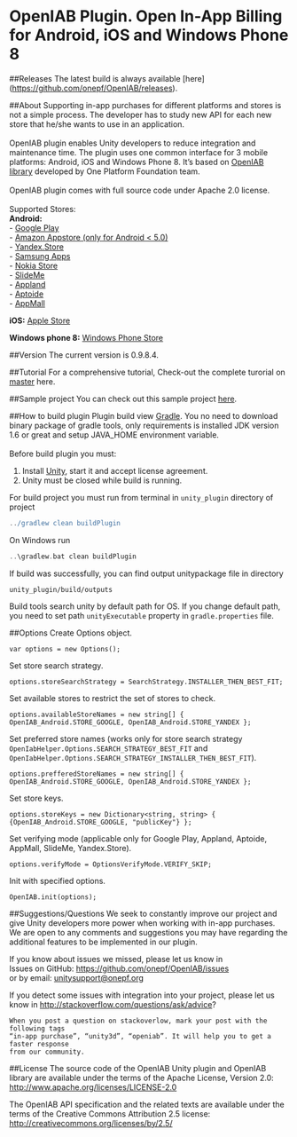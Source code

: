 OpenIAB Plugin. Open In-App Billing for Android, iOS and Windows Phone 8
====================

##Releases
The latest build is always available [here] (https://github.com/onepf/OpenIAB/releases).

##About
Supporting in-app purchases for different platforms and stores is not a simple process. The developer has to study new API for each new store that he/she wants to use in an application.<br /><br />
OpenIAB plugin enables Unity developers to reduce integration and maintenance time. The plugin uses one common interface for 3 mobile platforms: Android, iOS and Windows Phone 8. It’s based on [OpenIAB library](https://github.com/onepf/OpenIAB "OpenIAB") developed by One Platform Foundation team. <br /><br />
OpenIAB plugin comes with full source code under Apache 2.0 license.<br /><br />
Supported Stores:<br />
**Android:**<br />
    - [Google Play](https://play.google.com/store "Google Play")<br />
    - [Amazon Appstore (only for Android < 5.0)](http://www.amazon.com/mobile-apps/b?node=2350149011 "Amazon Appstore")<br />
    - [Yandex.Store](http://store.yandex.com/ "Yandex.Store")<br />
    - [Samsung Apps](http://apps.samsung.com/earth/main/getMain.as?COUNTRY_CODE=BLR "Samsung Apps")<br />
    - [Nokia Store](http://developer.nokia.com/nokia-x/publish-your-app "Nokia Store")<br />
    - [SlideMe](http://slideme.org/ "SlideMe")<br />
    - [Appland](http://www.applandinc.com/app-store/ "Appland")<br />
    - [Aptoide](http://m.aptoide.com/ "Aptoide")<br />
    - [AppMall](http://www.openmobileww.com/#!appmall/cunq "AppMall")<br />

**iOS:**   [Apple Store](https://itunes.apple.com/en/genre/mobile-software-applications/id36?mt=8 "Apple Store")

**Windows phone 8:**   [Windows Phone Store](http://www.windowsphone.com/en-us/store "Windows Phone Store")

##Version
The current version is 0.9.8.4.

##Tutorial
For a comprehensive tutorial, Check-out the complete turorial on [master](https://github.com/onepf/OpenIAB-Unity-Plugin/blob/master/unity_plugin/unity_src/Assets/Plugins/OpenIAB_manual.pdf?raw=true) here.

##Sample project
You can check out this sample project [here](https://github.com/GrimReio/OpenIAB-sample-game).

##How to build plugin
Plugin build view [Gradle][2]. You no need to download binary package of gradle tools, only requirements
is installed JDK version 1.6 or great and setup JAVA_HOME environment variable.<br>
<br>
Before build plugin you must: <br>
1. Install [Unity][1], start it and accept license agreement.
2. Unity must be closed while build is running.

For build project you must run from terminal in `unity_plugin` directory of project<br>
```groovy
../gradlew clean buildPlugin
```
On Windows run<br>
```groovy
..\gradlew.bat clean buildPlugin
```

If build was successfully, you can find output unitypackage file in directory<br>

`unity_plugin/build/outputs`

Build tools search unity by default path for OS. If you change default path, you need to set
path `unityExecutable` property  in `gradle.properties` file. 

[1]: https://unity3d.com/unity/download
[2]: http://www.gradle.org

##Options
Create Options object.
```
var options = new Options();
```

Set store search strategy.
```
options.storeSearchStrategy = SearchStrategy.INSTALLER_THEN_BEST_FIT;
```

Set available stores to restrict the set of stores to check.
```
options.availableStoreNames = new string[] { OpenIAB_Android.STORE_GOOGLE, OpenIAB_Android.STORE_YANDEX };
```

Set preferred store names (works only for store search strategy ```OpenIabHelper.Options.SEARCH_STRATEGY_BEST_FIT``` and ```OpenIabHelper.Options.SEARCH_STRATEGY_INSTALLER_THEN_BEST_FIT```).
```
options.prefferedStoreNames = new string[] { OpenIAB_Android.STORE_GOOGLE, OpenIAB_Android.STORE_YANDEX };
```

Set store keys.
```
options.storeKeys = new Dictionary<string, string> { {OpenIAB_Android.STORE_GOOGLE, "publicKey"} };
```

Set verifying mode (applicable only for Google Play, Appland, Aptoide, AppMall, SlideMe, Yandex.Store).
```
options.verifyMode = OptionsVerifyMode.VERIFY_SKIP;
```

Init with specified options.
```
OpenIAB.init(options);
```

##Suggestions/Questions
We seek to constantly improve our project and give Unity developers more power when working with in-app purchases. We are open to any comments and suggestions you may have regarding the additional features to be implemented in our plugin.

If you know about issues we missed, please let us know in  
	Issues on GitHub: https://github.com/onepf/OpenIAB/issues<br />
or       by email: unitysupport@onepf.org

If you detect some issues with integration into your project, please let us know in 
	http://stackoverflow.com/questions/ask/advice?
	
```
When you post a question on stackoverlow, mark your post with the following tags
“in-app purchase”, “unity3d”, “openiab”. It will help you to get a faster response
from our community.
```

##License
The source code of the OpenIAB Unity plugin and OpenIAB library are available under the terms of the Apache License, Version 2.0:
http://www.apache.org/licenses/LICENSE-2.0

The OpenIAB API specification and the related texts are available under the terms of the Creative Commons Attribution 2.5 license:
http://creativecommons.org/licenses/by/2.5/

	
